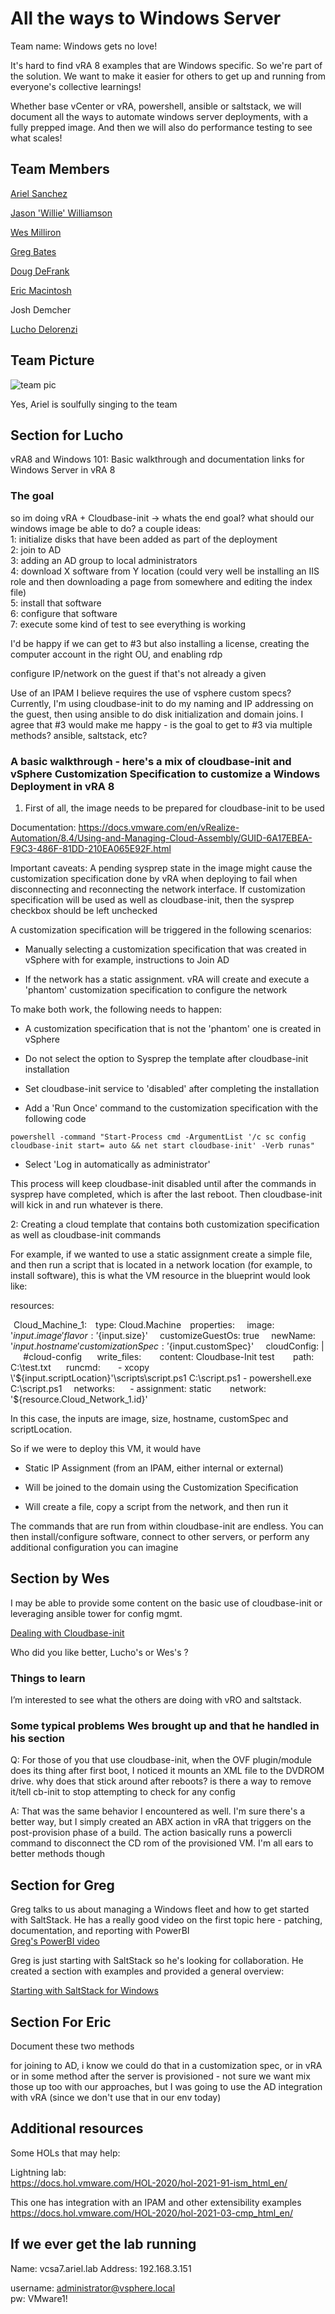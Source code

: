 # All the ways to Windows Server

Team name: Windows gets no love!

It's hard to find vRA 8 examples that are Windows specific. So we're part of the solution. We want to make it easier for others to get up and running from everyone's collective learnings!  

Whether base vCenter or vRA, powershell, ansible or saltstack, we will document all the ways to automate windows server deployments, with a fully prepped image. And then we will also do performance testing to see what scales!

## Team Members

[Ariel Sanchez](https://twitter.com/arielsanchezmor)

[Jason 'Willie' Williamson](https://twitter.com/adminwillie)

[Wes Milliron](https://twitter.com/wesmilliron)

[Greg Bates](https://twitter.com/pensrule82)

[Doug DeFrank](https://twitter.com/dougdefrank)

[Eric Macintosh](https://twitter.com/this_emac)

Josh Demcher

[Lucho Delorenzi](https://twitter.com/lgdelorenzi)


## Team Picture

![team pic](https://github.com/vmwcode2021windows/all-the-ways-to-windows-server/blob/main/windows%20gets%20no%20love.png)

Yes, Ariel is soulfully singing to the team

## Section for Lucho

vRA8 and Windows 101: Basic walkthrough and documentation links for Windows Server in vRA 8

### The goal

so im doing vRA + Cloudbase-init -> whats the end goal? what should our windows image be able to do? a couple ideas:   
1: initialize disks that have been added as part of the deployment  
2: join to AD  
3: adding an AD group to local administrators  
4: download X software from Y location (could very well be installing an IIS role and then downloading a page from somewhere and editing the index file)  
5: install that software  
6: configure that software  
7: execute some kind of test to see everything is working  

I'd be happy if we can get to #3 but also installing a license, creating the computer account in the right OU, and enabling rdp

configure IP/network on the guest if that's not already a given

Use of an IPAM I believe requires the use of vsphere custom specs? Currently, I'm using cloudbase-init to do my naming and IP addressing on the guest, then using ansible to do disk initialization and domain joins. I agree that #3 would make me happy - is the goal to get to #3 via multiple methods? ansible, saltstack, etc?

### A basic walkthrough -  here's a mix of cloudbase-init and vSphere Customization Specification to customize a Windows Deployment in vRA 8

1. First of all, the image needs to be prepared for cloudbase-init to be used 

Documentation: https://docs.vmware.com/en/vRealize-Automation/8.4/Using-and-Managing-Cloud-Assembly/GUID-6A17EBEA-F9C3-486F-81DD-210EA065E92F.html 

Important caveats: A pending sysprep state in the image might cause the customization specification done by vRA when deploying to fail when disconnecting and reconnecting the network interface. If customization specification will be used as well as cloudbase-init, then the sysprep checkbox should be left unchecked 

A customization specification will be triggered in the following scenarios: 

- Manually selecting a customization specification that was created in vSphere with for example, instructions to Join AD 

- If the network has a static assignment. vRA will create and execute a 'phantom' customization specification to configure the network 


To make both work, the following needs to happen: 

- A customization specification that is not the 'phantom' one is created in vSphere 

- Do not select the option to Sysprep the template after cloudbase-init installation 

- Set cloudbase-init service to 'disabled' after completing the installation 

- Add a 'Run Once' command to the customization specification with the following code 

`powershell -command "Start-Process cmd -ArgumentList '/c sc config cloudbase-init start= auto && net start cloudbase-init' -Verb runas" `

- Select 'Log in automatically as administrator' 


This process will keep cloudbase-init disabled until after the commands in sysprep have completed, which is after the last reboot. Then cloudbase-init will kick in and run whatever is there. 
 

2: Creating a cloud template that contains both customization specification as well as cloudbase-init commands 

For example, if we wanted to use a static assignment create a simple file, and then run a script that is located in a network location (for example, to install software), this is what the VM resource in the blueprint would look like: 


resources: 

  Cloud_Machine_1: 
    type: Cloud.Machine 
    properties: 
      image: '${input.image}' 
      flavor: '${input.size}' 
      customizeGuestOs: true 
      newName: '${input.hostname}' 
      customizationSpec: '${input.customSpec}' 
      cloudConfig: | 
        #cloud-config 
        write_files: 
          content: Cloudbase-Init test 
          path: C:\test.txt         
          runcmd: 
            - xcopy \\'${input.scriptLocation}'\scripts\script.ps1 C:\script.ps1 
            - powershell.exe C:\script.ps1 
      networks: 
        - assignment: static 
          network: '${resource.Cloud_Network_1.id}' 
 

In this case, the inputs are image, size, hostname, customSpec and scriptLocation.  

So if we were to deploy this VM, it would have 

- Static IP Assignment (from an IPAM, either internal or external) 

- Will be joined to the domain using the Customization Specification  

- Will create a file, copy a script from the network, and then run it 


The commands that are run from within cloudbase-init are endless. You can then install/configure software, connect to other servers, or perform any additional configuration you can imagine 

 
## Section by Wes

I may be able to provide some content on the basic use of cloudbase-init or leveraging ansible tower for config mgmt.

[Dealing with Cloudbase-init](https://github.com/vmwcode2021windows/all-the-ways-to-windows-server/tree/main/cloudbase-init)

Who did you like better, Lucho's or Wes's ?

### Things to learn

I’m interested to see what the others are doing with vRO and saltstack. 

### Some typical problems Wes brought up and that he handled in his section

Q: For those of you that use cloudbase-init, when the OVF plugin/module does its thing after first boot, I noticed it mounts an XML file to the DVDROM drive. why does that stick around after reboots? is there a way to remove it/tell cb-init to stop attempting to check for any config

A: That was the same behavior I encountered as well. I'm sure there's a better way, but I simply created an ABX action in vRA that triggers on the post-provision phase of a build. The action basically runs a powercli command to disconnect the CD rom of the provisioned VM. I'm all ears to better methods though


## Section for Greg

Greg talks to us about managing a Windows fleet and how to get started with SaltStack. He has a really good video on the first topic here - patching, documentation, and reporting with PowerBI  
[Greg's PowerBI video](https://www.youtube.com/watch?v=7mWjs1hDKGE)

Greg is just starting with SaltStack so he's looking for collaboration. He created a section with examples and provided a general overview:

[Starting with SaltStack for Windows](https://github.com/vmwcode2021windows/all-the-ways-to-windows-server/tree/main/SaltStack)  


## Section For Eric

Document these two methods

for joining to AD, i know we could do that in a customization spec, or in vRA or in some method after the server is provisioned - not sure we want mix those up too with our approaches, but I was going to use the AD integration with vRA (since we don't use that in our env today)


## Additional resources

Some HOLs that may help:  

Lightning lab:  
https://docs.hol.vmware.com/HOL-2020/hol-2021-91-ism_html_en/


This one has integration with an IPAM and other extensibility examples  
https://docs.hol.vmware.com/HOL-2020/hol-2021-03-cmp_html_en/


## If we ever get the lab running

Name:    vcsa7.ariel.lab
Address:  192.168.3.151

username: administrator@vsphere.local  
pw: VMware1!
